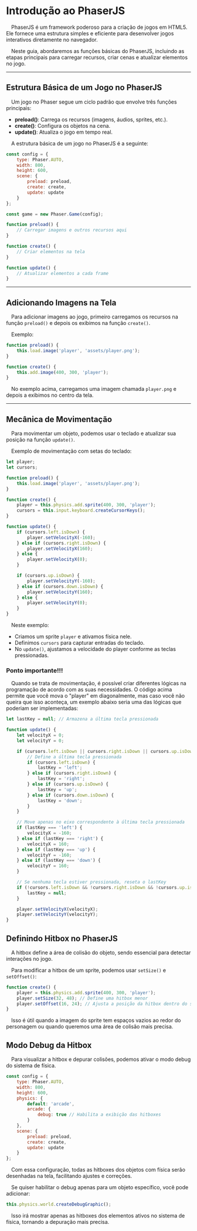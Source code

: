 # Introdução ao PhaserJS

&emsp;PhaserJS é um framework poderoso para a criação de jogos em HTML5. Ele fornece uma estrutura simples e eficiente para desenvolver jogos interativos diretamente no navegador.

&emsp;Neste guia, abordaremos as funções básicas do PhaserJS, incluindo as etapas principais para carregar recursos, criar cenas e atualizar elementos no jogo.

---

## Estrutura Básica de um Jogo no PhaserJS

&emsp;Um jogo no Phaser segue um ciclo padrão que envolve três funções principais:

- **preload()**: Carrega os recursos (imagens, áudios, sprites, etc.).
- **create()**: Configura os objetos na cena.
- **update()**: Atualiza o jogo em tempo real.

&emsp;A estrutura básica de um jogo no PhaserJS é a seguinte:

```javascript
const config = {
    type: Phaser.AUTO,
    width: 800,
    height: 600,
    scene: {
        preload: preload,
        create: create,
        update: update
    }
};

const game = new Phaser.Game(config);

function preload() {
    // Carregar imagens e outros recursos aqui
}

function create() {
    // Criar elementos na tela
}

function update() {
    // Atualizar elementos a cada frame
}
```

---

## Adicionando Imagens na Tela

&emsp;Para adicionar imagens ao jogo, primeiro carregamos os recursos na função `preload()` e depois os exibimos na função `create()`.

&emsp;Exemplo:

```javascript
function preload() {
    this.load.image('player', 'assets/player.png');
}

function create() {
    this.add.image(400, 300, 'player');
}
```

&emsp;No exemplo acima, carregamos uma imagem chamada `player.png` e depois a exibimos no centro da tela.

---

## Mecânica de Movimentação

&emsp;Para movimentar um objeto, podemos usar o teclado e atualizar sua posição na função `update()`.

&emsp;Exemplo de movimentação com setas do teclado:

```javascript
let player;
let cursors;

function preload() {
    this.load.image('player', 'assets/player.png');
}

function create() {
    player = this.physics.add.sprite(400, 300, 'player');
    cursors = this.input.keyboard.createCursorKeys();
}

function update() {
    if (cursors.left.isDown) {
        player.setVelocityX(-160);
    } else if (cursors.right.isDown) {
        player.setVelocityX(160);
    } else {
        player.setVelocityX(0);
    }

    if (cursors.up.isDown) {
        player.setVelocityY(-160);
    } else if (cursors.down.isDown) {
        player.setVelocityY(160);
    } else {
        player.setVelocityY(0);
    }
}
```

&emsp;Neste exemplo:
- Criamos um sprite `player` e ativamos física nele.
- Definimos `cursors` para capturar entradas do teclado.
- No `update()`, ajustamos a velocidade do player conforme as teclas pressionadas.

### Ponto importante!!!
&emsp;Quando se trata de movimentação, é possível criar diferentes lógicas na programação de acordo com as suas necessidades. O código acima permite que você mova o "player" em diagonalmente, mas caso você não queira que isso aconteça, um exemplo abaixo seria uma das lógicas que poderiam ser implementadas: 


```javascript
let lastKey = null; // Armazena a última tecla pressionada

function update() {
    let velocityX = 0;
    let velocityY = 0;

    if (cursors.left.isDown || cursors.right.isDown || cursors.up.isDown || cursors.down.isDown) {
        // Define a última tecla pressionada
        if (cursors.left.isDown) {
            lastKey = 'left';
        } else if (cursors.right.isDown) {
            lastKey = 'right';
        } else if (cursors.up.isDown) {
            lastKey = 'up';
        } else if (cursors.down.isDown) {
            lastKey = 'down';
        }
    }

    // Move apenas no eixo correspondente à última tecla pressionada
    if (lastKey === 'left') {
        velocityX = -160;
    } else if (lastKey === 'right') {
        velocityX = 160;
    } else if (lastKey === 'up') {
        velocityY = -160;
    } else if (lastKey === 'down') {
        velocityY = 160;
    }

    // Se nenhuma tecla estiver pressionada, reseta o lastKey
    if (!cursors.left.isDown && !cursors.right.isDown && !cursors.up.isDown && !cursors.down.isDown) {
        lastKey = null;
    }

    player.setVelocityX(velocityX);
    player.setVelocityY(velocityY);
}
```

## Definindo Hitbox no PhaserJS

&emsp;A hitbox define a área de colisão do objeto, sendo essencial para detectar interações no jogo.

&emsp;Para modificar a hitbox de um sprite, podemos usar `setSize()` e `setOffset()`:

```javascript
function create() {
    player = this.physics.add.sprite(400, 300, 'player');
    player.setSize(32, 48); // Define uma hitbox menor
    player.setOffset(16, 24); // Ajusta a posição da hitbox dentro do sprite
}
```
&emsp;Isso é útil quando a imagem do sprite tem espaços vazios ao redor do personagem ou quando queremos uma área de colisão mais precisa.

## Modo Debug da Hitbox
&emsp;Para visualizar a hitbox e depurar colisões, podemos ativar o modo debug do sistema de física.
```javascript
const config = {
    type: Phaser.AUTO,
    width: 800,
    height: 600,
    physics: {
        default: 'arcade',
        arcade: {
            debug: true // Habilita a exibição das hitboxes
        }
    },
    scene: {
        preload: preload,
        create: create,
        update: update
    }
};
```
&emsp;Com essa configuração, todas as hitboxes dos objetos com física serão desenhadas na tela, facilitando ajustes e correções.

&emsp;Se quiser habilitar o debug apenas para um objeto específico, você pode adicionar:

```javascript
this.physics.world.createDebugGraphic();
```

&emsp;Isso irá mostrar apenas as hitboxes dos elementos ativos no sistema de física, tornando a depuração mais precisa.